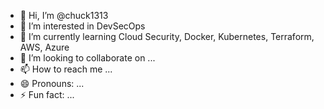 - 👋 Hi, I’m @chuck1313
- 👀 I’m interested in DevSecOps
- 🌱 I’m currently learning Cloud Security, Docker, Kubernetes, Terraform, AWS, Azure
- 💞️ I’m looking to collaborate on ...
- 📫 How to reach me ...
- 😄 Pronouns: ...
- ⚡ Fun fact: ...

<!---
chuck1313/chuck1313 is a ✨ special ✨ repository because its `README.md` (this file) appears on your GitHub profile.
You can click the Preview link to take a look at your changes.
--->

